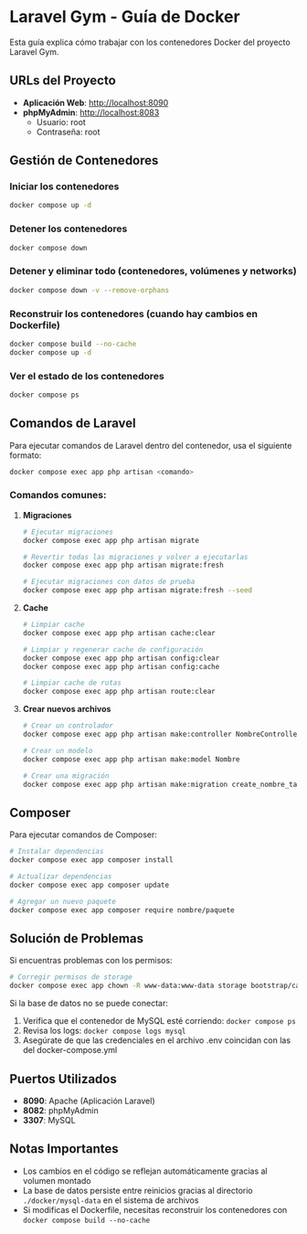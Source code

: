 # Laravel Gym - Guía de Docker

Esta guía explica cómo trabajar con los contenedores Docker del proyecto Laravel Gym.

## URLs del Proyecto

- **Aplicación Web**: [http://localhost:8090](http://localhost:8090)
- **phpMyAdmin**: [http://localhost:8083](http://localhost:8083)
  - Usuario: root
  - Contraseña: root

## Gestión de Contenedores

### Iniciar los contenedores
```bash
docker compose up -d
```

### Detener los contenedores
```bash
docker compose down
```

### Detener y eliminar todo (contenedores, volúmenes y networks)
```bash
docker compose down -v --remove-orphans
```

### Reconstruir los contenedores (cuando hay cambios en Dockerfile)
```bash
docker compose build --no-cache
docker compose up -d
```

### Ver el estado de los contenedores
```bash
docker compose ps
```

## Comandos de Laravel

Para ejecutar comandos de Laravel dentro del contenedor, usa el siguiente formato:

```bash
docker compose exec app php artisan <comando>
```

### Comandos comunes:

1. **Migraciones**
   ```bash
   # Ejecutar migraciones
   docker compose exec app php artisan migrate

   # Revertir todas las migraciones y volver a ejecutarlas
   docker compose exec app php artisan migrate:fresh

   # Ejecutar migraciones con datos de prueba
   docker compose exec app php artisan migrate:fresh --seed
   ```

2. **Cache**
   ```bash
   # Limpiar cache
   docker compose exec app php artisan cache:clear

   # Limpiar y regenerar cache de configuración
   docker compose exec app php artisan config:clear
   docker compose exec app php artisan config:cache

   # Limpiar cache de rutas
   docker compose exec app php artisan route:clear
   ```

3. **Crear nuevos archivos**
   ```bash
   # Crear un controlador
   docker compose exec app php artisan make:controller NombreController

   # Crear un modelo
   docker compose exec app php artisan make:model Nombre

   # Crear una migración
   docker compose exec app php artisan make:migration create_nombre_table
   ```

## Composer

Para ejecutar comandos de Composer:

```bash
# Instalar dependencias
docker compose exec app composer install

# Actualizar dependencias
docker compose exec app composer update

# Agregar un nuevo paquete
docker compose exec app composer require nombre/paquete
```

## Solución de Problemas

Si encuentras problemas con los permisos:

```bash
# Corregir permisos de storage
docker compose exec app chown -R www-data:www-data storage bootstrap/cache
```

Si la base de datos no se puede conectar:
1. Verifica que el contenedor de MySQL esté corriendo: `docker compose ps`
2. Revisa los logs: `docker compose logs mysql`
3. Asegúrate de que las credenciales en el archivo .env coincidan con las del docker-compose.yml

## Puertos Utilizados

- **8090**: Apache (Aplicación Laravel)
- **8082**: phpMyAdmin
- **3307**: MySQL

## Notas Importantes

- Los cambios en el código se reflejan automáticamente gracias al volumen montado
- La base de datos persiste entre reinicios gracias al directorio `./docker/mysql-data` en el sistema de archivos
- Si modificas el Dockerfile, necesitas reconstruir los contenedores con `docker compose build --no-cache`
